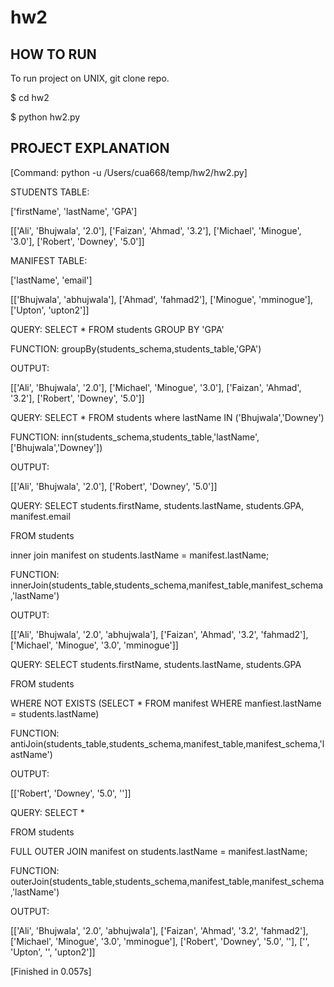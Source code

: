 # hw2
## HOW TO RUN
To run project on UNIX, git clone repo.

$ cd hw2

$ python hw2.py

## PROJECT EXPLANATION
[Command: python -u /Users/cua668/temp/hw2/hw2.py]

STUDENTS TABLE:

['firstName', 'lastName', 'GPA']

[['Ali', 'Bhujwala', '2.0'], ['Faizan', 'Ahmad', '3.2'], ['Michael', 'Minogue', '3.0'], ['Robert', 'Downey', '5.0']]

MANIFEST TABLE:

['lastName', 'email']

[['Bhujwala', 'abhujwala'], ['Ahmad', 'fahmad2'], ['Minogue', 'mminogue'], ['Upton', 'upton2']]


QUERY: SELECT * FROM students GROUP BY 'GPA'

FUNCTION: groupBy(students_schema,students_table,'GPA')

OUTPUT:

[['Ali', 'Bhujwala', '2.0'], ['Michael', 'Minogue', '3.0'], ['Faizan', 'Ahmad', '3.2'], ['Robert', 'Downey', '5.0']]



QUERY: SELECT * FROM students where lastName IN ('Bhujwala','Downey')

FUNCTION: inn(students_schema,students_table,'lastName',['Bhujwala','Downey'])

OUTPUT:

[['Ali', 'Bhujwala', '2.0'], ['Robert', 'Downey', '5.0']]



QUERY: SELECT students.firstName, students.lastName, students.GPA, manifest.email

FROM students

inner join manifest on students.lastName = manifest.lastName;

FUNCTION: innerJoin(students_table,students_schema,manifest_table,manifest_schema,'lastName')

OUTPUT:

[['Ali', 'Bhujwala', '2.0', 'abhujwala'], ['Faizan', 'Ahmad', '3.2', 'fahmad2'], ['Michael', 'Minogue', '3.0', 'mminogue']]



QUERY: SELECT students.firstName, students.lastName, students.GPA

FROM students

WHERE NOT EXISTS (SELECT * FROM manifest WHERE manfiest.lastName = students.lastName)

FUNCTION: antiJoin(students_table,students_schema,manifest_table,manifest_schema,'lastName')

OUTPUT:

[['Robert', 'Downey', '5.0', '']]



QUERY: SELECT *

FROM students

FULL OUTER JOIN manifest on students.lastName = manifest.lastName;

FUNCTION: outerJoin(students_table,students_schema,manifest_table,manifest_schema,'lastName')

OUTPUT:

[['Ali', 'Bhujwala', '2.0', 'abhujwala'], ['Faizan', 'Ahmad', '3.2', 'fahmad2'], ['Michael', 'Minogue', '3.0', 'mminogue'], ['Robert', 'Downey', '5.0', ''], ['', 'Upton', '', 'upton2']]

[Finished in 0.057s]
